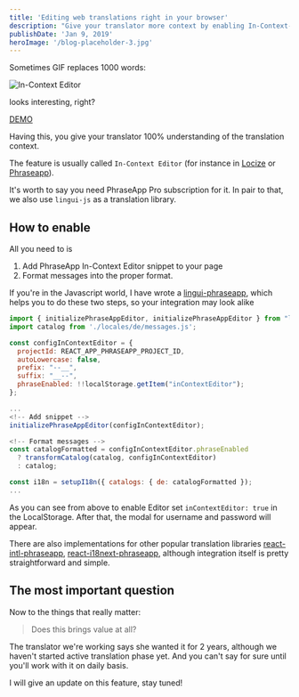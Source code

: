 ```yaml
---
title: 'Editing web translations right in your browser'
description: "Give your translator more context by enabling In-Context-Editor"
publishDate: 'Jan 9, 2019'
heroImage: '/blog-placeholder-3.jpg'
---
```


Sometimes GIF replaces 1000 words:

![In-Context Editor](https://i.imgur.com/PPDZrBn.gif)
<figcaption>looks interesting, right?</figcaption>

[DEMO](https://demo.phraseapp.com/)

Having this, you give your translator 100% understanding of the translation context.

The feature is usually called `In-Context Editor` (for instance in [Locize](https://docs.locize.com/more/incontext-editor) or [Phraseapp](https://help.phraseapp.com/translate-website-and-app-content/use-in-context-editor-to-translate/translate-directly-on-your-website)).

It's worth to say you need PhraseApp Pro subscription for it. In pair to that, we also use `lingui-js` as a translation library.

## How to enable

All you need to is

1. Add PhraseApp In-Context Editor snippet to your page
2. Format messages into the proper format.

If you're in the Javascript world, I have wrote a [lingui-phraseapp](https://www.npmjs.com/package/lingui-phraseapp), which helps you to do these two steps, so your integration may look alike

```js
import { initializePhraseAppEditor, initializePhraseAppEditor } from "lingui-phraseapp";
import catalog from './locales/de/messages.js';

const configInContextEditor = {
  projectId: REACT_APP_PHRASEAPP_PROJECT_ID,
  autoLowercase: false,
  prefix: "--__",
  suffix: "__--",
  phraseEnabled: !!localStorage.getItem("inContextEditor");
};

...
<!-- Add snippet -->
initializePhraseAppEditor(configInContextEditor);

<!-- Format messages -->
const catalogFormatted = configInContextEditor.phraseEnabled
  ? transformCatalog(catalog, configInContextEditor)
  : catalog;

const i18n = setupI18n({ catalogs: { de: catalogFormatted });
...
```

As you can see from above to enable Editor set `inContextEditor: true` in the LocalStorage. After that, the modal for username and password will appear.

There are also implementations for other popular translation libraries [react-intl-phraseapp](https://github.com/phrase/react-intl-phraseapp), [react-i18next-phraseapp](https://github.com/phrase/react-i18next-phraseapp), although integration itself is pretty straightforward and simple.

## The most important question

Now to the things that really matter:

> Does this brings value at all?

The translator we're working says she wanted it for 2 years, although we haven't started active translation phase yet. And you can't say for sure until you'll work with it on daily basis.

I will give an update on this feature, stay tuned!
